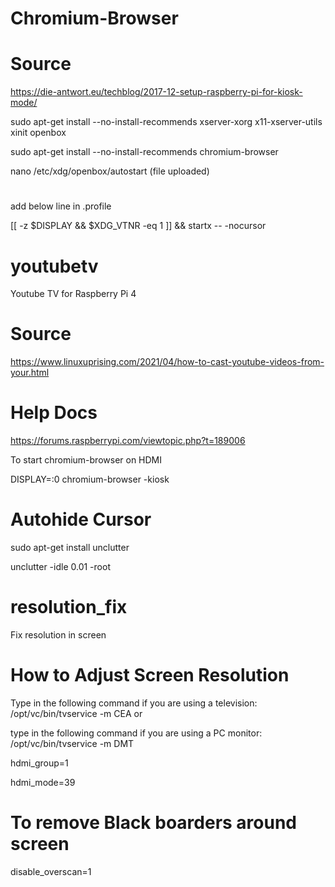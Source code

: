 
# Chromium-Browser
# Source
https://die-antwort.eu/techblog/2017-12-setup-raspberry-pi-for-kiosk-mode/

sudo apt-get install --no-install-recommends xserver-xorg x11-xserver-utils xinit openbox

sudo apt-get install --no-install-recommends chromium-browser

nano /etc/xdg/openbox/autostart  (file uploaded)

# #
add below line in .profile 
 
[[ -z $DISPLAY && $XDG_VTNR -eq 1 ]] && startx -- -nocursor


# youtubetv
Youtube TV for Raspberry Pi 4

# Source
https://www.linuxuprising.com/2021/04/how-to-cast-youtube-videos-from-your.html

# Help Docs
https://forums.raspberrypi.com/viewtopic.php?t=189006

To start chromium-browser on HDMI

DISPLAY=:0 chromium-browser -kiosk

# Autohide Cursor
sudo apt-get install unclutter

unclutter -idle 0.01 -root


# resolution_fix
Fix resolution in screen

# How to Adjust Screen Resolution

Type in the following command if you are using a television: /opt/vc/bin/tvservice -m CEA or

type in the following command if you are using a PC monitor: /opt/vc/bin/tvservice -m DMT

hdmi_group=1

hdmi_mode=39


# To remove Black boarders around screen
disable_overscan=1
